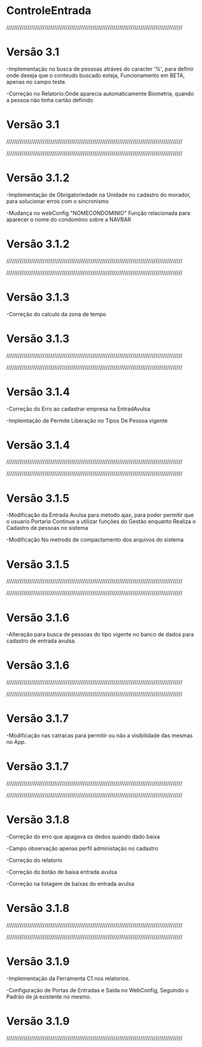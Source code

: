 # ControleEntrada

////////////////////////////////////////////////////////////////////////////////////////////
# Versão 3.1
  -Implementação no busca de pessoas atráves do caracter '%', para definir onde deseja que o conteudo buscado esteja, Funcionamento em BETA, apenas no campo teste.
  
  -Correção no Relatorio:Onde aparecia automaticamente Biometria, quando a pessoa não tinha cartão definido
# Versão 3.1
////////////////////////////////////////////////////////////////////////////////////////////


////////////////////////////////////////////////////////////////////////////////////////////
# Versão 3.1.2
-Implementação de Obrigatoriedade na Unidade no cadastro do morador, para solucionar erros com o sincronismo

-Mudança no webConfig "NOMECONDOMINIO" Função relacionada para aparecer o nome do condominio sobre a NAVBAR

# Versão 3.1.2

////////////////////////////////////////////////////////////////////////////////////////////


////////////////////////////////////////////////////////////////////////////////////////////
# Versão 3.1.3
-Correção do calculo da zona de tempo

# Versão 3.1.3
////////////////////////////////////////////////////////////////////////////////////////////


////////////////////////////////////////////////////////////////////////////////////////////
# Versão 3.1.4
-Correção do Erro ao cadastrar empresa na EntradAvulsa

-Implemtação de Permite Liberação no Tipos De Pessoa vigente
# Versão 3.1.4
////////////////////////////////////////////////////////////////////////////////////////////


////////////////////////////////////////////////////////////////////////////////////////////
# Versão 3.1.5

-Modificação da Entrada Avulsa para metodo ajax, para poder permitir que o usuario Portaria Continue a utilizar funções do Gestão enquanto Realiza o Cadastro de pessoas no sistema

-Modificação No metrodo de compactamento dos arquivos do sistema

# Versão 3.1.5
////////////////////////////////////////////////////////////////////////////////////////////


////////////////////////////////////////////////////////////////////////////////////////////
# Versão 3.1.6

-Alteração para busca de pessoas do tipo vigente no banco de dados para cadastro de entrada avulsa.

# Versão 3.1.6
////////////////////////////////////////////////////////////////////////////////////////////


////////////////////////////////////////////////////////////////////////////////////////////
# Versão 3.1.7

-Modificação nas catracas para permitir ou não a visibilidade das mesmas no App.

# Versão 3.1.7
////////////////////////////////////////////////////////////////////////////////////////////

////////////////////////////////////////////////////////////////////////////////////////////
# Versão 3.1.8

-Correção do erro que apagava os dedos quando dado baixa

-Campo observação apenas perfil administação no cadastro

-Correção do relatorio

-Correção do botão de baixa entrada avulsa

-Correção na listagem de baixas do entrada avulsa 

# Versão 3.1.8
////////////////////////////////////////////////////////////////////////////////////////////

////////////////////////////////////////////////////////////////////////////////////////////
# Versão 3.1.9

-Implementação da Ferramenta C1 nos relatorios.

-Configuração de Portas de Entradas e Saida no WebConfig, Seguindo o Padrão de já existente no mesmo.

# Versão 3.1.9
////////////////////////////////////////////////////////////////////////////////////////////

